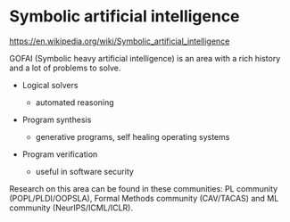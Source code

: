 # Symbolic artificial intelligence

https://en.wikipedia.org/wiki/Symbolic_artificial_intelligence

GOFAI (Symbolic heavy artificial intelligence) is an area with a rich history and a lot of problems to solve.

- Logical solvers
    - automated reasoning

- Program synthesis
    - generative programs, self healing operating systems

- Program verification
    - useful in software security 

Research on this area can be found in these communities: PL community (POPL/PLDI/OOPSLA), Formal Methods community (CAV/TACAS) and ML community (NeurIPS/ICML/ICLR).


